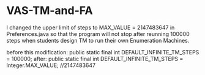 # VAS-TM-and-FA
I changed the upper limit of steps to MAX_VALUE = 2147483647 in Preferences.java so that the program will not stop after reunning 100000 steps when students design TM to run their own Enumeration Machines.

before this modification: public static final int DEFAULT_INFINITE_TM_STEPS = 100000;
after: public static final  int DEFAULT_INFINITE_TM_STEPS = Integer.MAX_VALUE; //2147483647
